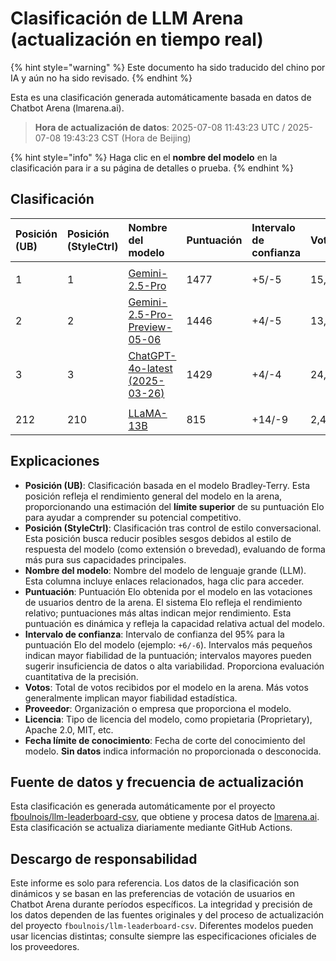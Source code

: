 # Clasificación de LLM Arena (actualización en tiempo real)


{% hint style="warning" %}
Este documento ha sido traducido del chino por IA y aún no ha sido revisado.
{% endhint %}




Esta es una clasificación generada automáticamente basada en datos de Chatbot Arena (lmarena.ai).

> **Hora de actualización de datos**: 2025-07-08 11:43:23 UTC / 2025-07-08 19:43:23 CST (Hora de Beijing)

{% hint style="info" %}
Haga clic en el **nombre del modelo** en la clasificación para ir a su página de detalles o prueba.
{% endhint %}

## Clasificación

| Posición (UB) | Posición (StyleCtrl) | Nombre del modelo                                                                                                                         | Puntuación | Intervalo de confianza | Votos      | Proveedor              | Licencia                | Fecha límite de conocimiento |
|:---|:---|:---|:---|:---|:---|:---|:---|:---|
| <!-- Las filas de datos se conservan sin cambios --> |
|        1 |               1 | [Gemini-2.5-Pro](http://aistudio.google.com/app/prompts/new_chat?model=gemini-2.5-pro)                                      | 1477 | +5/-5   | 15,769  | Google                 | Proprietary             | Sin datos     |
|        2 |               2 | [Gemini-2.5-Pro-Preview-05-06](http://aistudio.google.com/app/prompts/new_chat?model=gemini-2.5-pro-preview-05-06)          | 1446 | +4/-5   | 13,997  | Google                 | Proprietary             | Sin datos     |
|        3 |               3 | [ChatGPT-4o-latest (2025-03-26)](https://x.com/OpenAI/status/1905331956856050135)                                           | 1429 | +4/-4   | 24,237  | OpenAI                 | Proprietary             | Sin datos     |
| <!-- ... resto de filas sin cambios ... --> |
|      212 |             210 | [LLaMA-13B](https://arxiv.org/abs/2302.13971)                                                                               |  815 | +14/-9  | 2,446   | Meta                   | Non-commercial          | 2023/2   |

## Explicaciones

- **Posición (UB)**: Clasificación basada en el modelo Bradley-Terry. Esta posición refleja el rendimiento general del modelo en la arena, proporcionando una estimación del **límite superior** de su puntuación Elo para ayudar a comprender su potencial competitivo.
- **Posición (StyleCtrl)**: Clasificación tras control de estilo conversacional. Esta posición busca reducir posibles sesgos debidos al estilo de respuesta del modelo (como extensión o brevedad), evaluando de forma más pura sus capacidades principales.
- **Nombre del modelo**: Nombre del modelo de lenguaje grande (LLM). Esta columna incluye enlaces relacionados, haga clic para acceder.
- **Puntuación**: Puntuación Elo obtenida por el modelo en las votaciones de usuarios dentro de la arena. El sistema Elo refleja el rendimiento relativo; puntuaciones más altas indican mejor rendimiento. Esta puntuación es dinámica y refleja la capacidad relativa actual del modelo.
- **Intervalo de confianza**: Intervalo de confianza del 95% para la puntuación Elo del modelo (ejemplo: `+6/-6`). Intervalos más pequeños indican mayor fiabilidad de la puntuación; intervalos mayores pueden sugerir insuficiencia de datos o alta variabilidad. Proporciona evaluación cuantitativa de la precisión.
- **Votos**: Total de votos recibidos por el modelo en la arena. Más votos generalmente implican mayor fiabilidad estadística.
- **Proveedor**: Organización o empresa que proporciona el modelo.
- **Licencia**: Tipo de licencia del modelo, como propietaria (Proprietary), Apache 2.0, MIT, etc.
- **Fecha límite de conocimiento**: Fecha de corte del conocimiento del modelo. **Sin datos** indica información no proporcionada o desconocida.

## Fuente de datos y frecuencia de actualización

Esta clasificación es generada automáticamente por el proyecto [fboulnois/llm-leaderboard-csv](https://github.com/fboulnois/llm-leaderboard-csv), que obtiene y procesa datos de [lmarena.ai](https://lmarena.ai/). Esta clasificación se actualiza diariamente mediante GitHub Actions.

## Descargo de responsabilidad

Este informe es solo para referencia. Los datos de la clasificación son dinámicos y se basan en las preferencias de votación de usuarios en Chatbot Arena durante períodos específicos. La integridad y precisión de los datos dependen de las fuentes originales y del proceso de actualización del proyecto `fboulnois/llm-leaderboard-csv`. Diferentes modelos pueden usar licencias distintas; consulte siempre las especificaciones oficiales de los proveedores.